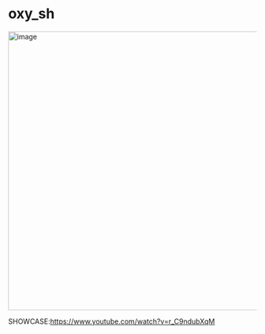 # oxy_sh

<img width="565" alt="image" src="https://user-images.githubusercontent.com/69449240/189368394-93ae48e1-f1b2-4b9a-be97-7c029b1f484d.png">



SHOWCASE:https://www.youtube.com/watch?v=r_C9ndubXqM
